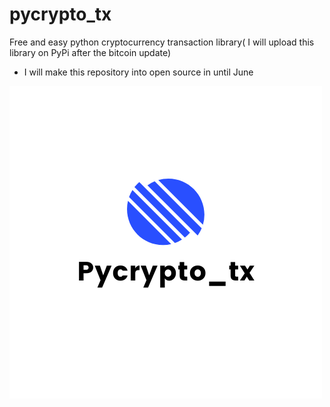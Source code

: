 # pycrypto_tx
Free and easy python cryptocurrency transaction library( I will upload this library on PyPi after the bitcoin update)
+ I will make this repository into open source in until June

![alt text](codes/images/Pycrypto_tx.png)
